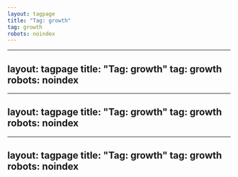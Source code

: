 ```yaml
---
layout: tagpage
title: "Tag: growth"
tag: growth
robots: noindex
---
```

---
layout: tagpage
title: "Tag: growth"
tag: growth
robots: noindex
---
---
layout: tagpage
title: "Tag: growth"
tag: growth
robots: noindex
---
---
layout: tagpage
title: "Tag: growth"
tag: growth
robots: noindex
---
